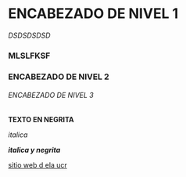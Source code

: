 # ENCABEZADO DE NIVEL 1

*DSDSDSDSD*

### MLSLFKSF

### ENCABEZADO DE NIVEL 2

###### *ENCABEZADO DE NIVEL 3*


**TEXTO EN NEGRITA**

*italica*

***italica y negrita***


[sitio web d ela ucr](https://www.ucr.ac.cr/)
